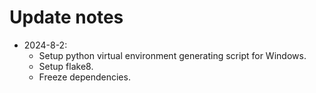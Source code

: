 # Update notes
- 2024-8-2: 
  - Setup python virtual environment generating script for Windows.
  - Setup flake8.
  - Freeze dependencies.